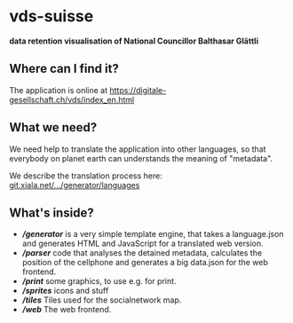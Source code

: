# vds-suisse
**data retention visualisation of National Councillor Balthasar Glättli**

## Where can I find it?

The application is online at https://digitale-gesellschaft.ch/vds/index_en.html

## What we need?

We need help to translate the application into other languages, so that everybody on planet earth can understands the meaning of "metadata".

We describe the translation process here: [git.xiala.net/.../generator/languages](https://git.xiala.net/digiges/vds-suisse/tree/master/generator/languages)

## What's inside?

* ***/generator*** is a very simple template engine, that takes a language.json and generates HTML and JavaScript for a translated web version.
* ***/parser*** code that analyses the detained metadata, calculates the position of the cellphone and generates a big data.json for the web frontend.
* ***/print*** some graphics, to use e.g. for print.
* ***/sprites*** icons and stuff
* ***/tiles*** Tiles used for the socialnetwork map.
* ***/web*** The web frontend.



